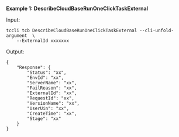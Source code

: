 **Example 1: DescribeCloudBaseRunOneClickTaskExternal**



Input: 

```
tccli tcb DescribeCloudBaseRunOneClickTaskExternal --cli-unfold-argument  \
    --ExternalId xxxxxxx
```

Output: 
```
{
    "Response": {
        "Status": "xx",
        "EnvId": "xx",
        "ServerName": "xx",
        "FailReason": "xx",
        "ExternalId": "xx",
        "RequestId": "xx",
        "VersionName": "xx",
        "UserUin": "xx",
        "CreateTime": "xx",
        "Stage": "xx"
    }
}
```


